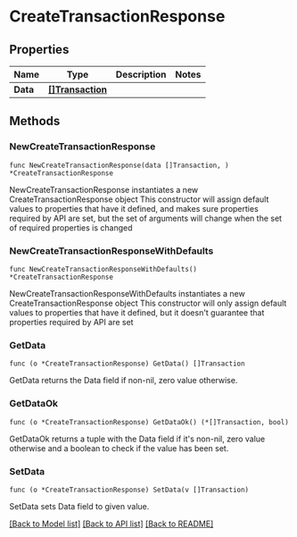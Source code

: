 # CreateTransactionResponse

## Properties

Name | Type | Description | Notes
------------ | ------------- | ------------- | -------------
**Data** | [**[]Transaction**](Transaction.md) |  | 

## Methods

### NewCreateTransactionResponse

`func NewCreateTransactionResponse(data []Transaction, ) *CreateTransactionResponse`

NewCreateTransactionResponse instantiates a new CreateTransactionResponse object
This constructor will assign default values to properties that have it defined,
and makes sure properties required by API are set, but the set of arguments
will change when the set of required properties is changed

### NewCreateTransactionResponseWithDefaults

`func NewCreateTransactionResponseWithDefaults() *CreateTransactionResponse`

NewCreateTransactionResponseWithDefaults instantiates a new CreateTransactionResponse object
This constructor will only assign default values to properties that have it defined,
but it doesn't guarantee that properties required by API are set

### GetData

`func (o *CreateTransactionResponse) GetData() []Transaction`

GetData returns the Data field if non-nil, zero value otherwise.

### GetDataOk

`func (o *CreateTransactionResponse) GetDataOk() (*[]Transaction, bool)`

GetDataOk returns a tuple with the Data field if it's non-nil, zero value otherwise
and a boolean to check if the value has been set.

### SetData

`func (o *CreateTransactionResponse) SetData(v []Transaction)`

SetData sets Data field to given value.



[[Back to Model list]](../README.md#documentation-for-models) [[Back to API list]](../README.md#documentation-for-api-endpoints) [[Back to README]](../README.md)


